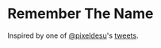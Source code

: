 # Remember The Name
Inspired by one of [@pixeldesu](https://github.com/pixeldesu)'s [tweets](https://twitter.com/pixeldesu/status/1011317796964392960).
